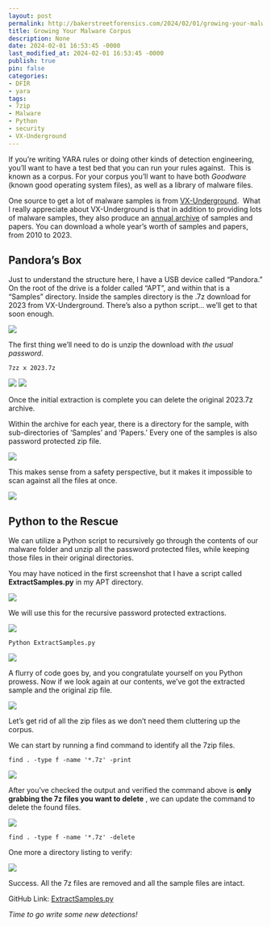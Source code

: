 ```yaml
---
layout: post
permalink: http://bakerstreetforensics.com/2024/02/01/growing-your-malware-corpus/
title: Growing Your Malware Corpus
description: None
date: 2024-02-01 16:53:45 -0000
last_modified_at: 2024-02-01 16:53:45 -0000
publish: true
pin: false
categories:
- DFIR
- yara
tags:
- 7zip
- Malware
- Python
- security
- VX-Underground
---
```

If you’re writing YARA rules or doing other kinds of detection engineering, you’ll want to have a test bed that you can run your rules against.  This is known as a corpus. For your corpus you’ll want to have both _Goodware_ (known good operating system files), as well as a library of malware files.

One source to get a lot of malware samples is from [VX-Underground](https://vx-underground.org/).  What I really appreciate about VX-Underground is that in addition to providing lots of malware samples, they also produce an [annual archive](https://vx-underground.org/APTs/Yearly%20Archives) of samples and papers. You can download a whole year’s worth of samples and papers, from 2010 to 2023.

## Pandora’s Box

Just to understand the structure here, I have a USB device called “Pandora.” On the root of the drive is a folder called “APT”, and within that is a “Samples” directory. Inside the samples directory is the .7z download for 2023 from VX-Underground. There’s also a python script… we’ll get to that soon enough.

![](https://bakerstreetforensics.com/wp-content/uploads/2024/02/start-tree.png?w=990)

The first thing we’ll need to do is unzip the download with _the usual password_.
    
    
    7zz x 2023.7z

![](https://bakerstreetforensics.com/wp-content/uploads/2024/02/initial-extraction.png?w=1014) ![](https://bakerstreetforensics.com/wp-content/uploads/2024/02/extract-dl.png?w=1015)

Once the initial extraction is complete you can delete the original 2023.7z archive.

Within the archive for each year, there is a directory for the sample, with sub-directories of ‘Samples’ and ‘Papers.’ Every one of the samples is also password protected zip file.

![](https://bakerstreetforensics.com/wp-content/uploads/2024/02/pre-script.png?w=1024)

This makes sense from a safety perspective, but it makes it impossible to scan against all the files at once.

![](https://bakerstreetforensics.com/wp-content/uploads/2024/02/cook.png?w=640)

## Python to the Rescue

We can utilize a Python script to recursively go through the contents of our malware folder and unzip all the password protected files, while keeping those files in their original directories.

You may have noticed in the first screenshot that I have a script called **ExtractSamples.py** in my APT directory. 

![](https://bakerstreetforensics.com/wp-content/uploads/2024/02/start-tree.png?w=990)

We will use this for the recursive password protected extractions.

![](https://bakerstreetforensics.com/wp-content/uploads/2024/02/python.png?w=468)
    
    
    Python ExtractSamples.py

![](https://bakerstreetforensics.com/wp-content/uploads/2024/02/extraction-complete.png?w=1024)

A flurry of code goes by, and you congratulate yourself on you Python prowess. Now if we look again at our contents, we’ve got the extracted sample and the original zip file. 

![](https://bakerstreetforensics.com/wp-content/uploads/2024/02/tree-with-7z.png?w=1024)

Let’s get rid of all the zip files as we don’t need them cluttering up the corpus.

We can start by running a find command to identify all the 7zip files.
    
    
    find . -type f -name '*.7z' -print

![](https://bakerstreetforensics.com/wp-content/uploads/2024/02/find-2.png?w=1024)

After you’ve checked the output and verified the command above is **only grabbing the 7z files you want to delete** , we can update the command to delete the found files.

![](https://bakerstreetforensics.com/wp-content/uploads/2024/02/delete-7zs.png?w=923)
    
    
    find . -type f -name '*.7z' -delete  
    

One more a directory listing to verify:

![](https://bakerstreetforensics.com/wp-content/uploads/2024/02/tree-end.png?w=1024)

Success. All the 7z files are removed and all the sample files are intact.

GitHub Link: [ExtractSamples.py](https://github.com/dwmetz/Toolbox/blob/main/ExtractSamples.py)

_Time to go write some new detections!_
